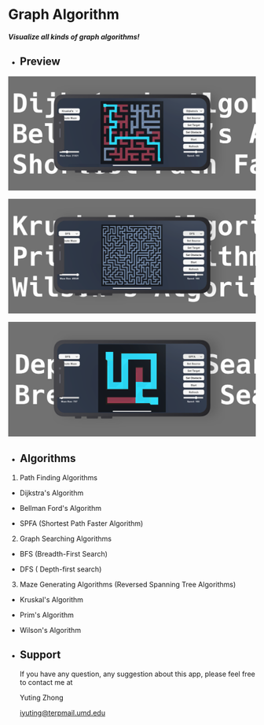 # Graph Algorithm

##### Visualize all kinds of graph algorithms!



- ## Preview

![1](./Images/1.png)

![iPhone 11 Pro Max](./Images/2.png)

![iPhone 11 Pro Max](./Images/3.png)



- ## Algorithms

1. Path Finding Algorithms 

- Dijkstra's Algorithm

- Bellman Ford's Algorithm

- SPFA (Shortest Path Faster Algorithm)

2. Graph Searching Algorithms

- BFS (Breadth-First Search)

- DFS ( Depth-first search)

3. Maze Generating Algorithms (Reversed Spanning Tree Algorithms)

- Kruskal's Algorithm

- Prim's Algorithm

- Wilson's Algorithm



- ## Support

  If you have any question, any suggestion about this app, please feel free to contact me at 

  

  Yuting Zhong

  iyuting@terpmail.umd.edu



